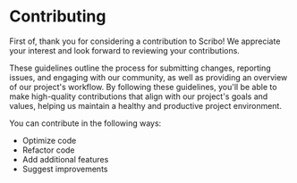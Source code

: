 # Contributing

First of, thank you for considering a contribution to Scribo! We
appreciate your interest and look forward to reviewing your
contributions.

These guidelines outline the process for submitting changes, reporting
issues, and engaging with our community, as well as providing an
overview of our project's workflow. By following these guidelines,
you'll be able to make high-quality contributions that align with our
project's goals and values, helping us maintain a healthy and
productive project environment.

You can contribute in the following ways:

+ Optimize code
+ Refactor code
+ Add additional features
+ Suggest improvements
